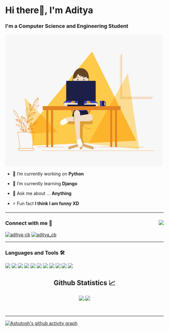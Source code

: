 <h1>Hi there👋, I'm Aditya</h1>
<h3>I'm a Computer Science and Engineering Student</h3>
<img src="code.gif" width="500" height="420"align="center" />

- 🔭 I’m currently working on **Python**

- 🌱 I’m currently learning **Django**

- 💬 Ask me about ... **Anything**

- ⚡ Fun fact **I think I am funny XD**
---
<div>
<img align="right" src="http://estruyf-github.azurewebsites.net/api/VisitorHit?user=cbadityaa&repo=Bgstatic&countColorcountColor&countColor=%237B1E7B"/>
<h3 align="left">Connect with me 📝</h3>
<p align="left">
<a href="https://linkedin.com/in/aditya-cb" target="blank"><img align="center" src="https://raw.githubusercontent.com/rahuldkjain/github-profile-readme-generator/master/src/images/icons/Social/linked-in-alt.svg" alt="aditya-cb" height="30" width="40" /></a>
<a href="https://instagram.com/aditya_cb" target="blank"><img align="center" src="https://raw.githubusercontent.com/rahuldkjain/github-profile-readme-generator/master/src/images/icons/Social/instagram.svg" alt="aditya_cb" height="30" width="40" /></a>
</p>
</div>

---
<h3 align="left">Languages and Tools 🛠</h3>
<p><img src="https://img.shields.io/badge/C-00599C?style=for-the-badge&logo=c&logoColor=white" alt-text="C">
<img src="https://img.shields.io/badge/C%2B%2B-00599C?style=for-the-badge&logo=c%2B%2B&logoColor=white" alt-text="C++">
<img src="https://img.shields.io/badge/CSS3-1572B6?style=for-the-badge&logo=css3&logoColor=white" alt-text="CSS3">
<img src="https://img.shields.io/badge/HTML5-E34F26?style=for-the-badge&logo=html5&logoColor=white" alt-text="HTML5">
<img src="https://img.shields.io/badge/Python-FFD43B?style=for-the-badge&logo=python&logoColor=blue" alt-text="Python">
<img src="https://img.shields.io/badge/JavaScript-323330?style=for-the-badge&logo=javascript&logoColor=F7DF1E" alt-text="JS">
<img src="https://img.shields.io/badge/VSCode-0078D4?style=for-the-badge&logo=visual%20studio%20code&logoColor=white" alt-text="VS code">
<img src="https://img.shields.io/badge/Linux-FCC624?style=for-the-badge&logo=linux&logoColor=black" alt-text="linux">
<img src="https://img.shields.io/badge/Django-092E20?style=for-the-badge&logo=django&logoColor=green" alt-text="Django">
<img src="https://img.shields.io/badge/Windows-0078D6?style=for-the-badge&logo=windows&logoColor=white" alt-text="Windows">
 <img src="https://img.shields.io/badge/GIT-E44C30?style=for-the-badge&logo=git&logoColor=white" alt-text="git">
</p>





<h2 align="center"> Github Statistics 📈 </h2>
 <div align="center"> 
     <a href="">
             <img align="center" src="https://github-readme-stats-sigma-five.vercel.app/api?username=cbadityaa&show_icons=true&include_all_commits=true&count_private=true&theme=react&line_height=40" width="425" />
    </a>
    <a href="">
      <img align="center" src="https://github-readme-stats.vercel.app/api/top-langs/?username=cbadityaa&theme=react&line_height=40&hide=css"/>
    </a>
   </div>
<br>
<br>

---
  [![Ashutosh's github activity graph](https://activity-graph.herokuapp.com/graph?username=cbadityaa&theme=react-dark)](https://github.com/ashutosh00710/github-readme-activity-graph)




